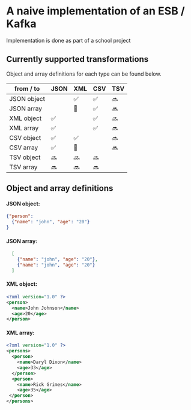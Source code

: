 # A naive implementation of an ESB / Kafka
Implementation is done as part of a school project

## Currently supported transformations
Object and array definitions for each type can be found below.

| from / to   | JSON | XML | CSV | TSV |
|-------------|------|-----|-----|-----|
| JSON object |      |  ✅  |  ✅  |  🔜  |
| JSON array  |      |  🚫  |  ✅  |  🔜  |
| XML object  |   ✅  |     |  ✅  |  🔜  |
| XML array   |   ✅  |     |  ✅  |  🔜  |
| CSV object  |   ✅  |  ✅  |     |  🔜  |
| CSV array   |   ✅  |  🚫  |     |  🔜  |
| TSV object  |   🔜  |  🔜  |  🔜  |     |
| TSV array   |   🔜  |  🔜  |  🔜  |     |

## Object and array definitions
#### JSON object:
```json
{"person": 
  {"name": "john", "age": "20"}
}
```

#### JSON array:
```json
  [
    {"name": "john", "age": "20"},
    {"name": "john", "age": "20"}
  ]
```

#### XML object:
```xml
<?xml version="1.0" ?>
<person>
  <name>John Johnson</name>
  <age>20</age>
</person>
```
#### XML array:
```xml
<?xml version="1.0" ?>
<persons>
  <person>
    <name>Daryl Dixon</name>
    <age>33</age>
  </person>
  <person>
    <name>Rick Grimes</name>
    <age>35</age>
 </person>
</persons>
```
